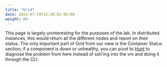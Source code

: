 ```yaml
---
title: "Grid"
date: 2023-07-29T22:28:01-05:00
weight: 60
---
```


This page is largely uninteresting for the purposes of the lab. In distributed instances, this would return all the different nodes and report on their status. The only important part of Grid from our view is the Container Status section; if a component is down or unhealthy, you can pivot to [Hunt](./hunt) to diagnose the problem from here instead of ssh'ing into the vm and doing it through the CLI.
